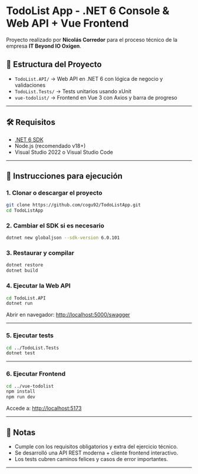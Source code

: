 # TodoList App - .NET 6 Console & Web API + Vue Frontend

Proyecto realizado por **Nicolás Corredor** para el proceso técnico de la empresa **IT Beyond IO Oxigen**.

## 🧩 Estructura del Proyecto

- `TodoList.API/` → Web API en .NET 6 con lógica de negocio y validaciones
- `TodoList.Tests/` → Tests unitarios usando xUnit
- `vue-todolist/` → Frontend en Vue 3 con Axios y barra de progreso

---

## 🛠 Requisitos

- [.NET 6 SDK](https://dotnet.microsoft.com/download/dotnet/6.0)
- Node.js (recomendado v18+)
- Visual Studio 2022 o Visual Studio Code

---

## 🚀 Instrucciones para ejecución

### 1. Clonar o descargar el proyecto

```bash
git clone https://github.com/cogu92/TodoListApp.git
cd TodoListApp
```

### 2. Cambiar el SDK si es necesario

```bash
dotnet new globaljson --sdk-version 6.0.101
```

### 3. Restaurar y compilar

```bash
dotnet restore
dotnet build
```

### 4. Ejecutar la Web API

```bash
cd TodoList.API
dotnet run
```

Abrir en navegador: [http://localhost:5000/swagger](http://localhost:5000/swagger)

---

### 5. Ejecutar tests

```bash
cd ../TodoList.Tests
dotnet test
```

---

### 6. Ejecutar Frontend

```bash
cd ../vue-todolist
npm install
npm run dev
```

Accede a: [http://localhost:5173](http://localhost:5173)

---

## 📌 Notas

- Cumple con los requisitos obligatorios y extra del ejercicio técnico.
- Se desarrolló una API REST moderna + cliente frontend interactivo.
- Los tests cubren caminos felices y casos de error importantes.

---
